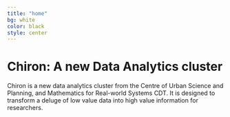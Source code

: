 ```yaml
---
title: "home"
bg: white
color: black
style: center
---
```


<span class="fa-stack subtlecircle" style="font-size:100px; background:rgba(36,191,206,0.1); box-shadow: none;">
  <i class="fa fa-circle fa-stack-2x text-white"></i>
  <i class="fa fa-sitemap fa-stack-1x text-turquoise"></i>
</span>

# Chiron: A new Data Analytics cluster

Chiron is a new data analytics cluster from the Centre of Urban Science and Planning, and Mathematics for Real-world Systems CDT. It is designed to transform a deluge of low value data into high value information for researchers.